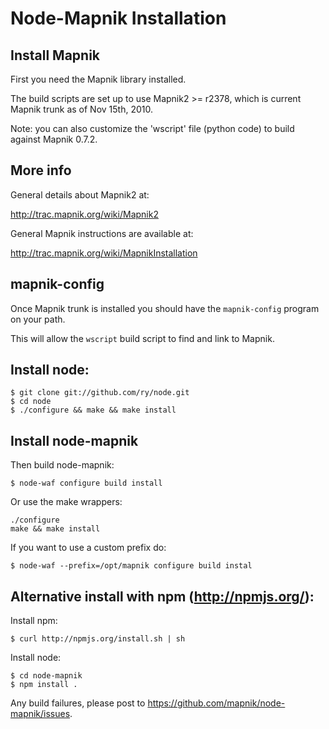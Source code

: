 
# Node-Mapnik Installation

## Install Mapnik

  First you need the Mapnik library installed.
  
  The build scripts are set up to use Mapnik2 >= r2378,
  which is current Mapnik trunk as of Nov 15th, 2010.

  Note: you can also customize the 'wscript' file (python code)
  to build against Mapnik 0.7.2.

## More info

  General details about Mapnik2 at:
  
  http://trac.mapnik.org/wiki/Mapnik2
  
  General Mapnik instructions are available at:
  
  http://trac.mapnik.org/wiki/MapnikInstallation
  

## mapnik-config

  Once Mapnik trunk is installed you should have the `mapnik-config`
  program on your path.
  
  This will allow the `wscript` build script to find and link to Mapnik.


## Install node:
  
    $ git clone git://github.com/ry/node.git
    $ cd node
    $ ./configure && make && make install

## Install node-mapnik

  Then build node-mapnik:
  
    $ node-waf configure build install
    
  Or use the make wrappers:
  
    ./configure
    make && make install

  If you want to use a custom prefix do:
  
    $ node-waf --prefix=/opt/mapnik configure build instal
  
## Alternative install with npm (http://npmjs.org/):

  Install npm:
  
    $ curl http://npmjs.org/install.sh | sh
  
  Install node:
    
    $ cd node-mapnik
    $ npm install .


Any build failures, please post to https://github.com/mapnik/node-mapnik/issues.